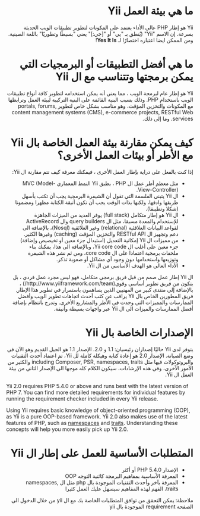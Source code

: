 # <div dir="rtl">ما هي بيئة العمل Yii</div>

<p dir="rtl">Yii هو إطار PHP عالي الأداء يعتمد على المكونات لتطوير تطبيقات الويب الحديثة بسرعة.
إن الاسم "Yii" (يُنطق بـ "يي" أو "[جي:]" يعني "بسيطًا وتطوريًا" باللغة الصينية. ومن الممكن ايضا
    اعتباره اختصارًا لـ <b>Yes It Is</b>!</p>


# <div dir="rtl">ما هي أفضل التطبيقات أو البرمجيات التي يمكن برمجتها وتتناسب مع ال Yii</div>

<p dir="rtl">
Yii هو إطار عام لبرمجة الويب ، مما يعني أنه يمكن استخدامه لتطوير كافة أنواع
تطبيقات الويب باستخدام PHP. وذلك بسبب البنية القائمة على  البنية التركيبة لبيئة العمل وترابطها مع المكونات والتخزين المؤقت، وهو مناسب بشكل خاص لتطوير portals, forums, content management systems (CMS), e-commerce projects, RESTful Web services. وما إلى ذلك.
</p>


# <div dir="rtl">كيف يمكن مقارنة بيئة العمل الخاصة بال Yii مع الأطر أو بيئات العمل الأخرى؟</div>

<p dir="rtl">
    إذا كنت بالفعل على دراية بإطار العمل الأخرى ، فيمكنك معرفة كيف تتم مقارنة ال Yii:

<ul  dir="rtl">
    <li> مثل معظم أطر عمل ال PHP ، يطبق Yii النمط المعماري MVC (Model-View-Controller).</li>
<li> ال Yii يتبنى الفلسفة التي تقول أن الشيفرة البرمجية يجب أن تكتب بأسهل طريقها وادقها، ولكنها بذات الوقت يجب أن تكون أنيقة الكتابة مظهرا ومضمونا (شكلا وتطيبقا).</li>
<li> ال Yii هو إطار متكامل  (full stack) يوفر العديد من الميزات الجاهزة للإستخدام والمعدة مسبقا، مثل ال query builders وال ActiveRecord لقواعد البيانات العلاقئية (relational) وغير العلائقية (Nosql)، بالإضافة الى دعم وتجهيز ال RESTful API  والتخزين المؤقت (caching) وغيرها الكثير. </li> 
<li> من مميزات ال Yii إمكانية التعديل (استبدال جزء معين أو تخيصيص وإضافة) جزء معين على أغلب ال Yii core code، وبالإضافة الى هذا، يمكنك بناء ملحقات برمجية اعتمادا على ال core code، ومن ثم نشر هذه الشيفرة وتوزيعها واستخدامها دون وجود أي مشاكل أو صعوبة تذكر.</li>
<li> الأداء العالي هو الهدف الأساسي من ال Yii.</li>
    </ul>
</p>

<p dir="rtl">
ال Yii إطار عمل صمم من قبل فريق برمجي متكامل، فهو ليس مجرد عمل فردي ،  بل يتكون من فريق تطوير أساسي وقوي(http://www.yiiframework.com/team/) ، بالإضافة إلى منتدى كبير
من المهنيين الذين يساهمون باستمرار في تطوير هذا الإطار. فريق المطورين الخاص بال Yii
يراقب عن كثب أحدث اتجاهات تطوير الويب وأفضل الممارسات والمميزات التي
وجدت في الأطر والمشاريع الأخرى. وتدرج بانتظام بإضافة أفضل الممارسات والميزات الى ال Yii عبر واجهات بسيطة وأنيقة.
</p>



# <div dir="rtl">الإصدارات الخاصة بال Yii</div>

<p dir="rtl">
    يتوفر لدى Yii حاليًا إصداران رئيسيان: 1.1 و 2.0. الإصدار 1.1 هو الجيل القديم وهو الآن في وضع الصيانة. الإصدار 2.0 هو إعادة كتابة وهيكلة كاملة لل Yii، تم  اعتماد أحدث التقنيات والبروتوكولات فيها مثل  including Composer, PSR, namespaces, traits والكثير من الأمور الأخرى، وفي هذه الإرشادات، سيكون الكلام كله موجها الى الإصدار الثاني من بيئة العمل ال Yii.
</p>


Yii 2.0 requires PHP 5.4.0 or above and runs best with the latest version of PHP 7. You can find more detailed
requirements for individual features by running the requirement checker included in every Yii release.

Using Yii requires basic knowledge of object-oriented programming (OOP), as Yii is a pure OOP-based framework.
Yii 2.0 also makes use of the latest features of PHP, such as [namespaces](http://www.php.net/manual/en/language.namespaces.php)
and [traits](http://www.php.net/manual/en/language.oop5.traits.php). Understanding these concepts will help
you more easily pick up Yii 2.0.

# <div dir="rtl">المتطلبات الأساسية للعمل على إطار ال Yii</div>

<p dir="rtl">
    <ul dir="rtl">
        <li>الإصدار PHP 5.4.0 أو أكثر</li>
        <li>المعرفة الأساسية بمفاهيم البرمجة كائنية التوجه OOP</li>
        <li>المعرفة بآخر وأحدث التقنيات الموجودة بال php مثل ال namespaces, traits، الفهم لهذه المفاهيم سيسهل عليك العمل كثيرا</li>
    </ul>
</p>

<p dir="rtl">
    ملاحظة: يمكن التحقق من توافق المتطلبات الخاصة بك مع ال yii من خلال الدخول الى الصفحة requirement الموجودة بال yii
    </p>
